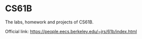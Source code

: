 # CS61B
The labs, homework and projects of CS61B.

Official link: https://people.eecs.berkeley.edu/~jrs/61b/index.html